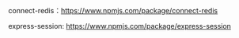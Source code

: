 connect-redis：https://www.npmjs.com/package/connect-redis

express-session: https://www.npmjs.com/package/express-session

